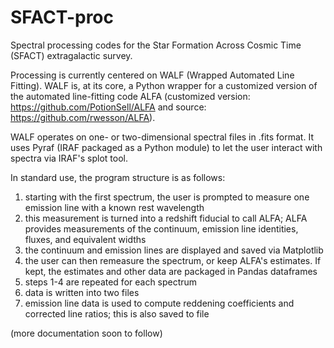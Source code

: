 # SFACT-proc

Spectral processing codes for the Star Formation Across Cosmic Time (SFACT) extragalactic survey.

Processing is currently centered on WALF (Wrapped Automated Line Fitting). WALF is, at its core, a Python wrapper for a
customized version of the automated line-fitting code ALFA (customized version: https://github.com/PotionSell/ALFA and source:
https://github.com/rwesson/ALFA).

WALF operates on one- or two-dimensional spectral files in .fits format. It uses Pyraf (IRAF packaged as a Python module) to let the user interact with spectra via IRAF's splot tool.

In standard use, the program structure is as follows:
1) starting with the first spectrum, the user is prompted to measure one emission line with a known rest wavelength
2) this measurement is turned into a redshift fiducial to call ALFA; ALFA provides measurements of the continuum, emission line
identities, fluxes, and equivalent widths
3) the continuum and emission lines are displayed and saved via Matplotlib
4) the user can then remeasure the spectrum, or keep ALFA's estimates. If kept, the estimates and other data are packaged in 
Pandas dataframes
5) steps 1-4 are repeated for each spectrum
6) data is written into two files
7) emission line data is used to compute reddening coefficients and corrected line ratios; this is also saved to file

(more documentation soon to follow)
